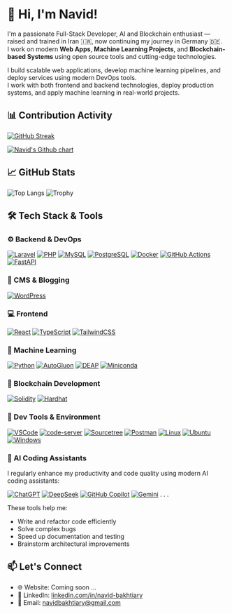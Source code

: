 # 👋 Hi, I'm Navid!

I'm a passionate Full-Stack Developer, AI and Blockchain enthusiast — raised and trained in Iran 🇮🇷, now continuing my journey in Germany 🇩🇪.  
I work on modern **Web Apps**, **Machine Learning Projects**, and **Blockchain-based Systems** using open source tools and cutting-edge technologies.

I build scalable web applications, develop machine learning pipelines, and deploy services using modern DevOps tools.  
I work with both frontend and backend technologies, deploy production systems, and apply machine learning in real-world projects.


## 📊 Contribution Activity

[![GitHub Streak](https://streak-stats.demolab.com?user=navidbakhtiary&theme=radical&hide_border=true)](https://git.io/streak-stats)

<a href="https://github.com/navidbakhtiary">
  <img src="https://ghchart.rshah.org/green/navidbakhtiary" alt="Navid's Github chart" />
</a>

## 📈 GitHub Stats

<!-- ![Navid's GitHub stats](https://github-readme-stats.vercel.app/api?username=navidbakhtiary&show_icons=true&theme=radical) -->
![Top Langs](https://github-readme-stats.vercel.app/api/top-langs/?username=navidbakhtiary&layout=compact&theme=radical)
![Trophy](https://github-profile-trophy.vercel.app/?username=navidbakhtiary&theme=radical&no-frame=true&row=1&column=6)


## 🛠️ Tech Stack & Tools

### ⚙️ Backend & DevOps
[![Laravel](https://img.shields.io/badge/Laravel-F72C1F?style=for-the-badge&logo=laravel&logoColor=white)](https://laravel.com)
[![PHP](https://img.shields.io/badge/PHP-777BB4?style=for-the-badge&logo=php&logoColor=white)](https://www.php.net/)
[![MySQL](https://img.shields.io/badge/MySQL-005e86?style=for-the-badge&logo=mysql&logoColor=white)](https://www.mysql.com/)
[![PostgreSQL](https://img.shields.io/badge/PostgreSQL-336791?style=for-the-badge&logo=postgresql&logoColor=white)](https://www.postgresql.org/)
[![Docker](https://img.shields.io/badge/Docker-2496ED?style=for-the-badge&logo=docker&logoColor=white)](https://www.docker.com/)
[![GitHub Actions](https://img.shields.io/badge/GitHub_Actions-2088FF?style=for-the-badge&logo=githubactions&logoColor=white)](https://github.com/features/actions)
[![FastAPI](https://img.shields.io/badge/FastAPI-009688?style=for-the-badge&logo=fastapi&logoColor=white)](https://fastapi.tiangolo.com/)

### 📝 CMS & Blogging
[![WordPress](https://img.shields.io/badge/WordPress-21759B?style=for-the-badge&logo=wordpress&logoColor=white)](https://wordpress.org/)

### 💻 Frontend
[![React](https://img.shields.io/badge/React-20232A?style=for-the-badge&logo=react&logoColor=61DAFB)](https://reactjs.org/)
[![TypeScript](https://img.shields.io/badge/TypeScript-3178C6?style=for-the-badge&logo=typescript&logoColor=white)](https://www.typescriptlang.org/)
[![TailwindCSS](https://img.shields.io/badge/Tailwind_CSS-38B2AC?style=for-the-badge&logo=tailwind-css&logoColor=white)](https://tailwindcss.com/)

### 🤖 Machine Learning
[![Python](https://img.shields.io/badge/Python-3776AB?style=for-the-badge&logo=python&logoColor=white)](https://www.python.org/)
[![AutoGluon](https://img.shields.io/badge/AutoGluon-4B8BBE?style=for-the-badge)](https://auto.gluon.ai/)
[![DEAP](https://img.shields.io/badge/DEAP-EA4335?style=for-the-badge)](https://deap.readthedocs.io/)
[![Miniconda](https://img.shields.io/badge/Miniconda-44A833?style=for-the-badge&logo=anaconda&logoColor=white)](https://docs.conda.io/en/latest/miniconda.html)

### 🔐 Blockchain Development
[![Solidity](https://img.shields.io/badge/Solidity-363636?style=for-the-badge&logo=solidity&logoColor=white)](https://docs.soliditylang.org/)
[![Hardhat](https://img.shields.io/badge/Hardhat-F1C40F?style=for-the-badge)](https://hardhat.org/)

### 🧰 Dev Tools & Environment
[![VSCode](https://img.shields.io/badge/VSCode-007ACC?style=for-the-badge&logo=visualstudiocode&logoColor=white)](https://code.visualstudio.com/)
[![code-server](https://img.shields.io/badge/code--server-007ACC?style=for-the-badge&logo=visualstudiocode&logoColor=white)](https://github.com/coder/code-server)
[![Sourcetree](https://img.shields.io/badge/Sourcetree-0052CC?style=for-the-badge&logo=sourcetree&logoColor=white)](https://www.sourcetreeapp.com/)
[![Postman](https://img.shields.io/badge/Postman-FF6C37?style=for-the-badge&logo=postman&logoColor=white)](https://www.postman.com/)
[![Linux](https://img.shields.io/badge/Linux-FCC624?style=for-the-badge&logo=linux&logoColor=black)](https://www.kernel.org/)
[![Ubuntu](https://img.shields.io/badge/Ubuntu-E95420?style=for-the-badge&logo=ubuntu&logoColor=white)](https://ubuntu.com/)
[![Windows](https://img.shields.io/badge/Windows-0078D6?style=for-the-badge&logo=windows&logoColor=white)](https://www.microsoft.com/windows)

### 🤖 AI Coding Assistants
I regularly enhance my productivity and code quality using modern AI coding assistants:

[![ChatGPT](https://img.shields.io/badge/ChatGPT-202123?style=for-the-badge&logo=openai&logoColor=white)](https://chat.openai.com/)
[![DeepSeek](https://img.shields.io/badge/DeepSeek-000000?style=for-the-badge)](https://deepseek.com/)
[![GitHub Copilot](https://img.shields.io/badge/GitHub_Copilot-1DB6E0?style=for-the-badge&logo=github&logoColor=white)](https://github.com/features/copilot)
[![Gemini](https://img.shields.io/badge/Gemini-4285F4?style=for-the-badge)](https://gemini.google.com/)
.
.
.

These tools help me:
- Write and refactor code efficiently
- Solve complex bugs
- Speed up documentation and testing
- Brainstorm architectural improvements

## 📫 Let's Connect

- 🌐 Website: Coming soon ...
- 💼 LinkedIn: [linkedin.com/in/navid-bakhtiary](https://linkedin.com/in/navid-bakhtiary)
- 📨 Email: navidbakhtiary@gmail.com
